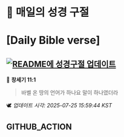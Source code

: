 # 🙏 매일의 성경 구절
# [Daily Bible verse]
## [![README에 성경구절 업데이트](https://github.com/DONGSUKA/first_test/actions/workflows/update-readme-bible.yml/badge.svg)](https://github.com/DONGSUKA/first_test/actions/workflows/update-readme-bible.yml)
<!-- START_BIBLE_VERSE -->
📖 **창세기 11:1**
> 바벨 온 땅의 언어가 하나요 말이 하나였더라

🕊️ _업데이트 시각: 2025-07-25 15:59:44 KST_
  <!-- END_BIBLE_VERSE -->
## GITHUB_ACTION
